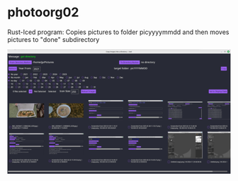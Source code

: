 # photoorg02
Rust-Iced program: Copies pictures to folder picyyyymmdd and then moves pictures to "done" subdirectory

<img src="image/photoorg02.png" width="800px" />
